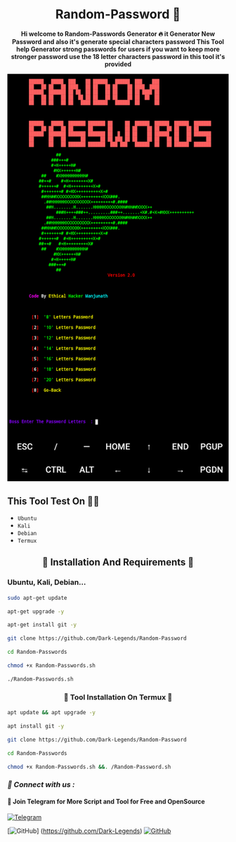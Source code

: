 <h1 align="center">Random-Password 🤖</h1>
<b><p align="center">Hi welcome to Random-Passwords Generator 🔥 it Generator New Password and also it's generate special characters password This Tool help Generator strong passwords for users if you want to keep more stronger password use the 18 letter characters password in this tool it's provided</p></b>


<img src="Screenshot_2023_0927_161410.png"/>

<h2>This Tool Test On 👨‍💻</h2>


- ` Ubuntu `
- ` Kali `
- ` Debian `
- ` Termux `


<h2 align="center">🔰 Installation And Requirements 🔰</h2>
 <h3>Ubuntu, Kali, Debian...</h3>

 
```bash
sudo apt-get update
```

```bash
apt-get upgrade -y
```

```bash
apt-get install git -y
```

```bash
git clone https://github.com/Dark-Legends/Random-Password
```

```bash
cd Random-Passwords
```

```bash
chmod +x Random-Passwords.sh
```

```bash
./Random-Passwords.sh
```


<h3 align="center">🔰 Tool Installation On Termux 🔰</h3>

```bash
apt update && apt upgrade -y
```

```bash
apt install git -y
```

```bash
git clone https://github.com/Dark-Legends/Random-Password
```

```bash
cd Random-Passwords
```

```bash
chmod +x Random-Passwords.sh &&. /Random-Password.sh
```


<h3><b><i>📡 Connect with us :</i></b></h3>
<h4>📢 Join Telegram for More Script and Tool for Free and OpenSource</h4>

[![Telegram](https://img.shields.io/badge/Telegram-Channel-blue?style=flat-square&logo=telegram)](https://t.me/CyberDarkLegends)

[![GitHub](https://img.shields.io/badge/GitHub-Profile-black?style=flat-square&logo=github)]
(https://github.com/Dark-Legends)
[![GitHub](https://img.shields.io/badge/GitHub-Profile-black?style=flat-square&logo=github)](https://github.com/Dark-Legends)
